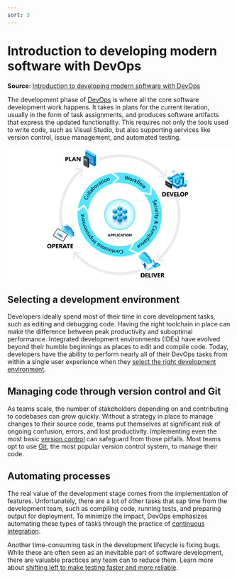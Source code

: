 ```yaml
---
sort: 3
---
```

# Introduction to developing modern software with DevOps
**Source**: [Introduction to developing modern software with DevOps](https://docs.microsoft.com/en-us/devops/develop/developing-modern-software-with-devops)

The development phase of [DevOps](README.md) is where all the core software development work
happens. It takes in plans for the current iteration, usually in the form of task assignments, and
produces software artifacts that express the updated functionality. This requires not only the tools
used to write code, such as Visual Studio, but also supporting services like version control, issue
management, and automated testing. 

![The DevOps lifecycle](_img/devops-lifecycle.png)

## Selecting a development environment

Developers ideally spend most of their time in core development tasks, such as editing and debugging code.
Having the right toolchain in place can make the difference between peak productivity and suboptimal
performance. Integrated development environments (IDEs) have evolved beyond their humble beginnings as
places to edit and compile code. Today, developers have the ability to perform nearly all of their
DevOps tasks from within a single user experience when they
[select the right development environment](https://docs.microsoft.com/en-us/devops/develop/selecting-development-environment).

## Managing code through version control and Git

As teams scale, the number of stakeholders depending on and contributing to codebases can grow quickly.
Without a strategy in place to manage changes to their source code, teams put themselves at significant
risk of ongoing confusion, errors, and lost productivity. Implementing even the most basic
[version control](https://docs.microsoft.com/en-us/devops/develop/git/what-is-version-control) can safeguard from those pitfalls. Most teams opt to use
[Git](https://docs.microsoft.com/en-us/devops/develop/git/what-is-git), the most popular version control system, to manage their code.

## Automating processes

The real value of the development stage comes from the implementation of features. Unfortunately, there
are a lot of other tasks that sap time from the development team, such as compiling code, running tests,
and preparing output for deployment. To minimize the impact, DevOps emphasizes automating these
types of tasks through the practice of [continuous integration](6-CI.md).

Another time-consuming task in the development lifecycle is fixing bugs. While these are often seen as an
inevitable part of software development, there are valuable practices any team can to reduce them. Learn
more about [shifting left to make testing faster and more reliable](https://docs.microsoft.com/en-us/devops/develop/shift-left-make-testing-fast-reliable).